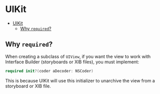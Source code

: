 # UIKit

- [UIKit](#uikit)
  - [Why `required`?](#why-required)

## Why `required`?

When creating a subclass of `UIView`, if you want the view to work
with Interface Builder (storyboards or XIB files), you must implement:

```swift
required init?(coder aDecoder: NSCoder)
```

This is because UIKit will use this initializer to unarchive the view from a
storyboard or XIB file.
